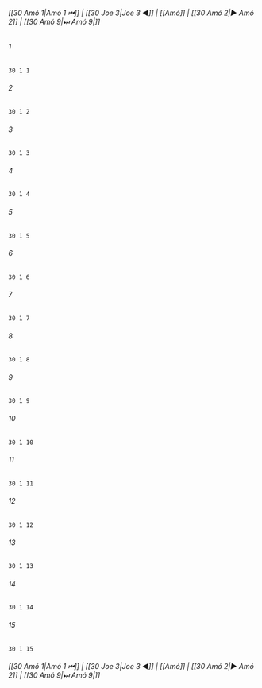 
###### [[30 Amó 1|Amó 1 ⏮]] | [[30 Joe 3|Joe 3 ◀]] | [[Amó]] | [[30 Amó 2|▶ Amó 2]] | [[30 Amó 9|⏭ Amó 9|]]

###### 1
``` verse
30 1 1 
```
###### 2
``` verse
30 1 2 
```
###### 3
``` verse
30 1 3 
```
###### 4
``` verse
30 1 4 
```
###### 5
``` verse
30 1 5 
```
###### 6
``` verse
30 1 6 
```
###### 7
``` verse
30 1 7 
```
###### 8
``` verse
30 1 8 
```
###### 9
``` verse
30 1 9 
```
###### 10
``` verse
30 1 10 
```
###### 11
``` verse
30 1 11 
```
###### 12
``` verse
30 1 12 
```
###### 13
``` verse
30 1 13 
```
###### 14
``` verse
30 1 14 
```
###### 15
``` verse
30 1 15 
```

###### [[30 Amó 1|Amó 1 ⏮]] | [[30 Joe 3|Joe 3 ◀]] | [[Amó]] | [[30 Amó 2|▶ Amó 2]] | [[30 Amó 9|⏭ Amó 9|]]

